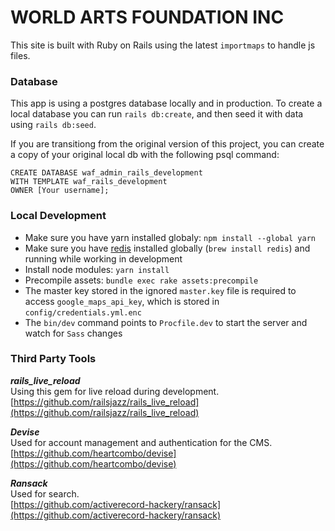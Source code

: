# WORLD ARTS FOUNDATION INC

This site is built with Ruby on Rails using the latest `importmaps` to handle js files.

### Database

This app is using a postgres database locally and in production.
To create a local database you can run `rails db:create`, and then seed it with data using `rails db:seed`.

If you are transitiong from the original version of this project, you can create a copy of your original local db with the following psql command:
```
CREATE DATABASE waf_admin_rails_development
WITH TEMPLATE waf_rails_development
OWNER [Your username];
```

### Local Development

- Make sure you have yarn installed globaly: `npm install --global yarn`
- Make sure you have [redis](https://redis.io/docs/install/install-redis/install-redis-on-mac-os/) installed globally (`brew install redis`) and running while working in development
- Install node modules: `yarn install`
- Precompile assets: `bundle exec rake assets:precompile`
- The master key stored in the ignored `master.key` file is required to access `google_maps_api_key`, which is stored in `config/credentials.yml.enc`
- The `bin/dev` command points to `Procfile.dev` to start the server and watch for `Sass` changes

### Third Party Tools

**_rails_live_reload_** <br/>
Using this gem for live reload during development. <br/>
[https://github.com/railsjazz/rails_live_reload](https://github.com/railsjazz/rails_live_reload)

**_Devise_** <br/>
Used for account management and authentication for the CMS. <br/>
[https://github.com/heartcombo/devise](https://github.com/heartcombo/devise)

**_Ransack_** <br/>
Used for search. <br/>
[https://github.com/activerecord-hackery/ransack](https://github.com/activerecord-hackery/ransack)

